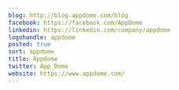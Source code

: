 ```yaml
---
blog: http://blog.appdome.com/blog
facebook: https://facebook.com/AppDome
linkedin: https://linkedin.com/company/appdome
logohandle: appdome
posted: true
sort: appdome
title: Appdome
twitter: App_Dome
website: https://www.appdome.com/
---
```

